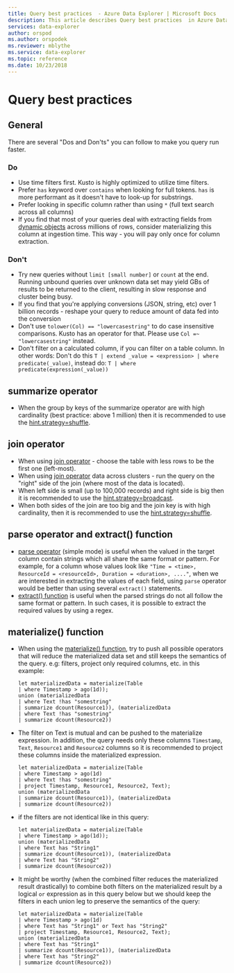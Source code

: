 ```yaml
---
title: Query best practices  - Azure Data Explorer | Microsoft Docs
description: This article describes Query best practices  in Azure Data Explorer.
services: data-explorer
author: orspod
ms.author: orspodek
ms.reviewer: mblythe
ms.service: data-explorer
ms.topic: reference
ms.date: 10/23/2018
---
```

# Query best practices 

## General

There are several "Dos and Don'ts" you can follow to make you query run faster.

### Do

-	Use time filters first. Kusto is highly optimized to utilize time filters.
-	Prefer `has` keyword over `contains` when looking for full tokens. `has` is more performant as it doesn't have to look-up for substrings.
-	Prefer looking in specific column rather than using `*` (full text search across all columns)
-   If you find that most of your queries deal with extracting fields from [dynamic objects](./scalar-data-types/dynamic.md) across millions of rows, consider
materializing this column at ingestion time. This way - you will pay only once for column extraction.  

### Don't

-   Try new queries without `limit [small number]` or `count` at the end.
    Running unbound queries over unknown data set may yield GBs of results to be returned to the client, resulting in slow response and cluster being busy.
-   If you find that you're applying conversions (JSON, string, etc) over 1 billion records - reshape your query to reduce amount of data fed into the conversion
-   Don't use `tolower(Col) == "lowercasestring"` to do case insensitive comparisons. Kusto has an operator for that. Please use `Col =~ "lowercasestring"` instead.
-   Don't filter on a calculated column, if you can filter on a table column. In other words: Don't do this `T | extend _value = <expression> | where predicate(_value)`, instead do: `T | where predicate(expression(_value))`

## summarize operator

-	When the group by keys of the summarize operator are with high cardinality (best practice: above 1 million) then it is recommended to use the [hint.strategy=shuffle](./shufflesummarize.md).

## join operator

-   When using [join operator](./joinoperator.md) - choose the table with less rows to be the first one (left-most). 
-   When using [join operator](./joinoperator.md) data across clusters - run the query on the "right" side of the join (where most of the data is located).
-   When left side is small (up to 100,000 records) and right side is big then it is recommended to use the [hint.strategy=broadcast](./broadcastjoin.md).
-   When both sides of the join are too big and the join key is with high cardinality, then it is recommended to use the [hint.strategy=shuffle](./shufflejoin.md).
    
## parse operator and extract() function

-	[parse operator](./parseoperator.md) (simple mode) is useful when the valued in the target column contain strings which all share the same format or pattern.
For example, for a column whose values look like  `"Time = <time>, ResourceId = <resourceId>, Duration = <duration>, ...."`, when we are interested in extracting the values of each field, using `parse` operator would be better than using several `extract()` statements.
-	[extract() function](./extractfunction.md) is useful when the parsed strings do not all follow the same format or pattern.
In such cases, it is possible to extract the required values by using a regex.

## materialize() function

-	When using the [materialize() function](./materializefunction.md), try to push all possible operators that will reduce the materialized data set and still keeps the semantics of the query. e.g: filters, project only required columns, etc.
    in this example:

    ```kusto
    let materializedData = materialize(Table
    | where Timestamp > ago(1d));
    union (materializedData
    | where Text !has "somestring"
    | summarize dcount(Resource1)), (materializedData
    | where Text !has "somestring"
    | summarize dcount(Resource2))
    ```

-	The filter on Text is mutual and can be pushed to the materialize expression.
    In addition, the query needs only these columns `Timestamp`, `Text`, `Resource1` and `Resource2` columns so it is recommended to project these columns inside the materialized expression.
    
    ```kusto
    let materializedData = materialize(Table
    | where Timestamp > ago(1d)
    | where Text !has "somestring"
    | project Timestamp, Resource1, Resource2, Text);
    union (materializedData
    | summarize dcount(Resource1)), (materializedData
    | summarize dcount(Resource2))
    ```
    
-	if the filters are not identical like in this query:  

    ```kusto
    let materializedData = materialize(Table
    | where Timestamp > ago(1d));
    union (materializedData
    | where Text has "String1"
    | summarize dcount(Resource1)), (materializedData
    | where Text has "String2"
    | summarize dcount(Resource2))
    ```
-	It might be worthy (when the combined filter reduces the materialized result drastically) to combine both filters on the materialized result by a logical `or` expression as in this query below but we should keep the filters in each union leg to preserve the semantics of the query:
     
    ```kusto
    let materializedData = materialize(Table
    | where Timestamp > ago(1d)
    | where Text has "String1" or Text has "String2"
    | project Timestamp, Resource1, Resource2, Text);
    union (materializedData
    | where Text has "String1"
    | summarize dcount(Resource1)), (materializedData
    | where Text has "String2"
    | summarize dcount(Resource2))
    ```